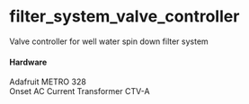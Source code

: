 # filter_system_valve_controller
Valve controller for well water spin down filter system

#### Hardware
Adafruit METRO 328  
Onset AC Current Transformer CTV-A
